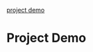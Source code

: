 [
project demo](https://github.com/user-attachments/assets/b5718efe-4780-430a-a92b-ae6fe601011c)
# Project Demo
